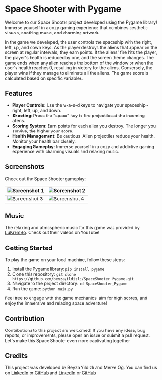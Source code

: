 # Space Shooter with Pygame

Welcome to our Space Shooter project developed using the Pygame library! Immerse yourself in a cozy gaming experience that combines aesthetic visuals, soothing music, and charming artwork.

In the game we developed, the user controls the spaceship with the right, left, up, and down keys. As the player destroys the aliens that appear on the screen at regular intervals, they earn points. If the aliens' fire hits the player, the player's health is reduced by one, and the screen theme changes. The game ends when any alien reaches the bottom of the window or when the user's health reaches 0, resulting in victory for the aliens. Conversely, the player wins if they manage to eliminate all the aliens. The game score is calculated based on specific variables.

## Features

- **Player Controls**: Use the w-a-s-d keys to navigate your spaceship - right, left, up, and down.
- **Shooting**: Press the "space" key to fire projectiles at the incoming aliens.
- **Scoring System**: Earn points for each alien you destroy. The longer you survive, the higher your score.
- **Health Management**: Be cautious! Alien projectiles reduce your health. Monitor your health bar closely.
- **Engaging Gameplay**: Immerse yourself in a cozy and addictive gaming experience with charming visuals and relaxing music.

## Screenshots

Check out the Space Shooter gameplay:

| ![Screenshot 1](https://github.com/beyzayildizli/SpaceShooter_Pygame/assets/77398074/21f1e8b0-3bc1-4e5f-96be-b95590eaaa49) | ![Screenshot 2](https://github.com/beyzayildizli/SpaceShooter_Pygame/assets/77398074/283418bd-9812-4901-9e6e-92648bce7a85) |
|---|---|
| ![Screenshot 3](https://github.com/beyzayildizli/SpaceShooter_Pygame/assets/77398074/b7d38daa-bfb3-4f5c-92d1-c5f120879caa) | ![Screenshot 4](https://github.com/beyzayildizli/SpaceShooter_Pygame/assets/77398074/60546e6e-d807-47b9-8dbd-452bbbb06225) |

## Music

The relaxing and atmospheric music for this game was provided by [LuKremBo](https://www.youtube.com/@LuKremBo). Check out their videos on YouTube!

## Getting Started

To play the game on your local machine, follow these steps:

1. Install the Pygame library: `pip install pygame`
2. Clone this repository: `git clone https://github.com/beyzayildizli/SpaceShooter_Pygame.git`
3. Navigate to the project directory: `cd SpaceShooter_Pygame`
4. Run the game: `python main.py`

Feel free to engage with the game mechanics, aim for high scores, and enjoy the immersive and relaxing space adventure!

## Contribution

Contributions to this project are welcomed! If you have any ideas, bug reports, or improvements, please open an issue or submit a pull request. Let's make this Space Shooter even more captivating together.

## Credits

This project was developed by Beyza Yıldızlı and Merve Öğ.
You can find us on
[LinkedIn](https://www.linkedin.com/in/beyzayildizli/) or [GitHub](https://github.com/beyzayildizli) and
[LinkedIn](https://www.linkedin.com/in/merve-og/) or [GitHub](https://github.com/MerveOg)
